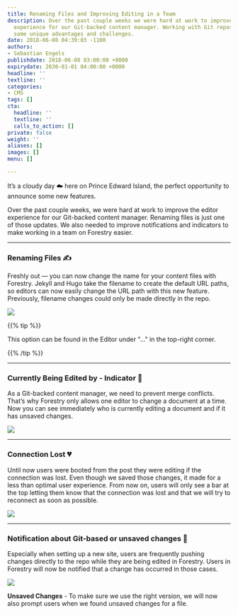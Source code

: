 ```yaml
---
title: Renaming Files and Improving Editing in a Team
description: Over the past couple weeks we were hard at work to improve the editor
  experience for our Git-backed content manager. Working with Git repos we come across
  some unique advantages and challenges.
date: 2018-06-08 04:39:03 -1100
authors:
- Sebastian Engels
publishdate: 2018-06-08 03:00:00 +0000
expirydate: 2030-01-01 04:00:00 +0000
headline: ''
textline: ''
categories:
- CMS
tags: []
cta:
  headline: ''
  textline: ''
  calls_to_action: []
private: false
weight: ''
aliases: []
images: []
menu: []

---
```

It’s a cloudy day ☁️ here on Prince Edward Island, the perfect opportunity to announce some new features.

Over the past couple weeks, we were hard at work to improve the editor experience for our Git-backed content manager. Renaming files is just one of those updates. We also needed to improve notifications and indicators to make working in a team on Forestry easier.

---

### Renaming Files ✍️

Freshly out — you can now change the name for your content files with Forestry. Jekyll and Hugo take the filename to create the default URL paths, so editors can now easily change the URL path with this new feature. Previously, filename changes could only be made directly in the repo.

![](/uploads/2018/06/loop-rename-page.gif)

{{% tip %}}

This option can be found in the Editor under "..." in the top-right corner.

{{% /tip %}}

---

### Currently Being Edited by - Indicator 💁

As a Git-backed content manager, we need to prevent merge conflicts. That’s why Forestry only allows one editor to change a document at a time. Now you can see immediately who is currently editing a document and if it has unsaved changes.

![](/uploads/2018/06/status-indicator.png)

---

### Connection Lost 💔

Until now users were booted from the post they were editing if the connection was lost. Even though we saved those changes, it made for a less than optimal user experience. From now on, users will only see a bar at the top letting them know that the connection was lost and that we will try to reconnect as soon as possible.

![](/uploads/2018/06/connection-lost-arrow.png)

---

### Notification about Git-based or unsaved changes 🔔

Especially when setting up a new site, users are frequently pushing changes directly to the repo while they are being edited in Forestry. Users in Forestry will now be notified that a change has occurred in those cases.

![](/uploads/2018/06/another-user.png)

**Unsaved Changes** - To make sure we use the right version, we will now also prompt users when we found unsaved changes for a file.